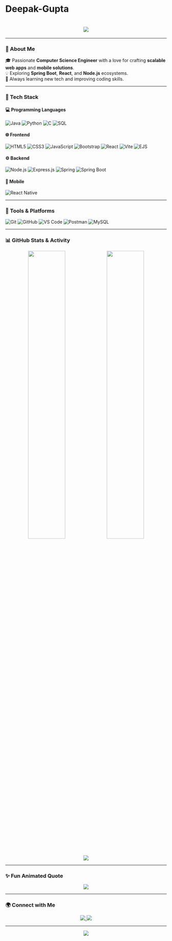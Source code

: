 # Deepak-Gupta
<!-- Profile README.md for Deepak Gupta -->

<h1 align="center">
  <img src="https://readme-typing-svg.herokuapp.com?font=Fira+Code&size=28&pause=1000&color=00C0FF&center=true&vCenter=true&width=500&lines=Hi+👋+I'm+Deepak+Gupta;Full+Stack+Web+Developer;Java+%7C+SpringBoot+%7C+React;Let's+Build+Something+Great!"/>
</h1>

---

### 💫 About Me
🎓 Passionate **Computer Science Engineer** with a love for crafting **scalable web apps** and **mobile solutions**.  
💡 Exploring **Spring Boot**, **React**, and **Node.js** ecosystems.  
🚀 Always learning new tech and improving coding skills.  

---

### 🧠 Tech Stack

#### 💻 Programming Languages
![Java](https://img.shields.io/badge/Java-ED8B00?style=for-the-badge&logo=openjdk&logoColor=white)
![Python](https://img.shields.io/badge/Python-3670A0?style=for-the-badge&logo=python&logoColor=ffdd54)
![C](https://img.shields.io/badge/C-00599C?style=for-the-badge&logo=c&logoColor=white)
![SQL](https://img.shields.io/badge/SQL-025E8C?style=for-the-badge&logo=database&logoColor=white)

#### 🌐 Frontend
![HTML5](https://img.shields.io/badge/HTML5-E34F26?style=for-the-badge&logo=html5&logoColor=white)
![CSS3](https://img.shields.io/badge/CSS3-1572B6?style=for-the-badge&logo=css3&logoColor=white)
![JavaScript](https://img.shields.io/badge/JavaScript-F7DF1E?style=for-the-badge&logo=javascript&logoColor=black)
![Bootstrap](https://img.shields.io/badge/Bootstrap-563D7C?style=for-the-badge&logo=bootstrap&logoColor=white)
![React](https://img.shields.io/badge/React-61DAFB?style=for-the-badge&logo=react&logoColor=black)
![Vite](https://img.shields.io/badge/Vite-646CFF?style=for-the-badge&logo=vite&logoColor=white)
![EJS](https://img.shields.io/badge/EJS-8C8C8C?style=for-the-badge&logo=ejs&logoColor=white)

#### ⚙️ Backend
![Node.js](https://img.shields.io/badge/Node.js-339933?style=for-the-badge&logo=node.js&logoColor=white)
![Express.js](https://img.shields.io/badge/Express.js-404D59?style=for-the-badge&logo=express&logoColor=white)
![Spring](https://img.shields.io/badge/Spring-6DB33F?style=for-the-badge&logo=spring&logoColor=white)
![Spring Boot](https://img.shields.io/badge/SpringBoot-6DB33F?style=for-the-badge&logo=springboot&logoColor=white)

#### 📱 Mobile
![React Native](https://img.shields.io/badge/React_Native-20232A?style=for-the-badge&logo=react&logoColor=61DAFB)

---

### 🧩 Tools & Platforms
![Git](https://img.shields.io/badge/Git-F05033?style=for-the-badge&logo=git&logoColor=white)
![GitHub](https://img.shields.io/badge/GitHub-181717?style=for-the-badge&logo=github&logoColor=white)
![VS Code](https://img.shields.io/badge/VS_Code-0078d7?style=for-the-badge&logo=visual-studio-code&logoColor=white)
![Postman](https://img.shields.io/badge/Postman-FF6C37?style=for-the-badge&logo=postman&logoColor=white)
![MySQL](https://img.shields.io/badge/MySQL-005C84?style=for-the-badge&logo=mysql&logoColor=white)

---

### 📊 GitHub Stats & Activity

<p align="center">
  <img width="48%" src="https://github-readme-stats.vercel.app/api?username=DeepakGupta&show_icons=true&theme=tokyonight" />
  <img width="48%" src="https://github-readme-streak-stats.herokuapp.com/?user=DeepakGupta&theme=tokyonight" />
</p>

<p align="center">
  <img src="https://github-readme-activity-graph.vercel.app/graph?username=DeepakGupta&theme=react-dark&bg_color=0D1117&color=00C0FF&line=00C0FF&point=FFFFFF" />
</p>

---

### ✨ Fun Animated Quote
<p align="center">
  <img src="https://readme-typing-svg.herokuapp.com?font=Fira+Code&size=22&pause=1500&color=36BCF7&center=true&vCenter=true&width=600&lines=Code.+Debug.+Deploy.+Repeat.;Learning+never+stops!;Consistency+is+the+key+to+mastery.">
</p>

---

### 🌍 Connect with Me
<p align="center">
  <a href="https://www.linkedin.com/in/deepak-gupta-030868329/" target="_blank">
    <img src="https://img.shields.io/badge/LinkedIn-0077B5?style=for-the-badge&logo=linkedin&logoColor=white"/>
  </a>
  <a href="mailto:deepakkumarguptasma28@gmail.com">
    <img src="https://img.shields.io/badge/Gmail-D14836?style=for-the-badge&logo=gmail&logoColor=white"/>
  </a>
</p>

---

<p align="center">
  <img src="https://capsule-render.vercel.app/api?type=waving&color=00C0FF&height=80&section=footer"/>
</p>

